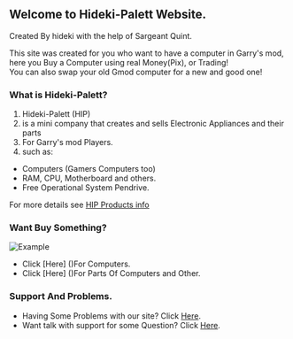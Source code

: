 ## Welcome to Hideki-Palett Website.

Created By hideki with the help of Sargeant Quint.

This site was created for you who want to have a computer in Garry's mod, here you Buy a Computer using real Money(Pix), or Trading!                           
You can also swap your old Gmod computer for a new and good one!

### What is Hideki-Palett?
1. Hideki-Palett (HIP)
2. is a mini company that creates and sells Electronic Appliances and their parts
3. For Garry's mod Players.
4. such as: 

- Computers (Gamers Computers too) 
- RAM, CPU, Motherboard and others.
- Free Operational System Pendrive.

For more details see [HIP Products info](https://drive.google.com/file/d/1rVqZx_lewzxuUqamVHZojZvIIxADxJjT/view?usp=sharing)

### Want Buy Something?
![Example](https://user-images.githubusercontent.com/87248365/155231257-af680925-3f5a-41dc-8490-96d818b2120f.png)
- Click [Here] ()For Computers.
- Click [Here] ()For Parts Of Computers and Other.

### Support And Problems.
- Having Some Problems with our site? Click [Here](https://github.com/22hideki22/Hideki-Palett/issues).
- Want talk with support for some Question? Click [Here](https://github.com/22hideki22/Hideki-Palett/issues).
